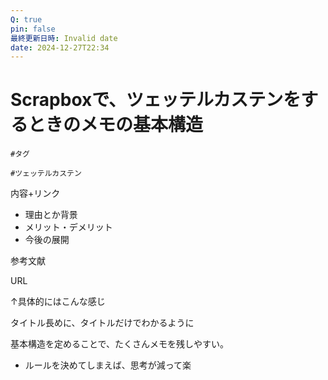```yaml
---
Q: true
pin: false
最終更新日時: Invalid date
date: 2024-12-27T22:34
---
```

# Scrapboxで、ツェッテルカステンをするときのメモの基本構造

`#タグ`

`#ツェッテルカステン`

内容+リンク

- 理由とか背景  
- メリット・デメリット  
- 今後の展開  

参考文献

URL

↑具体的にはこんな感じ

タイトル長めに、タイトルだけでわかるように

基本構造を定めることで、たくさんメモを残しやすい。

- ルールを決めてしまえば、思考が減って楽